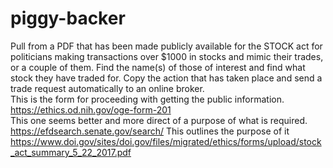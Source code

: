 # piggy-backer
Pull from a PDF that has been made publicly available for the STOCK act for politicians making transactions over $1000 in stocks and mimic their trades, or a couple of them.
Find the name(s) of those of interest and find what stock they have traded for.
Copy the action that has taken place and send a trade request automatically to an online broker.  
This is the form for proceeding with getting the public information. 
https://ethics.od.nih.gov/oge-form-201  
This one seems better and more direct of a purpose of what is required.  
https://efdsearch.senate.gov/search/
This outlines the purpose of it
https://www.doi.gov/sites/doi.gov/files/migrated/ethics/forms/upload/stock_act_summary_5_22_2017.pdf
